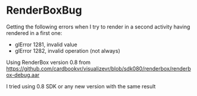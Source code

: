 # RenderBoxBug

Getting the following errors when I try to render in a second activity having rendered in a first one:

- glError 1281, invalid value
- glError 1282, invalid operation  (not always)

Using RenderBox version 0.8 from https://github.com/cardbookvr/visualizevr/blob/sdk080/renderbox/renderbox-debug.aar

I tried using 0.8 SDK or any new version with the same result

